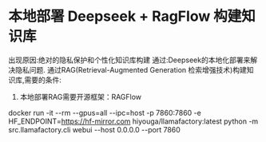 # 本地部署 Deepseek + RagFlow 构建知识库

出现原因:绝对的隐私保护和个性化知识库构建
通过:Deepseek的本地化部署来解决隐私问题.
通过RAG(Retrieval-Augmented Generation 检索增强技术)构建知识库,需要的条件:
1. 本地部署RAG需要开源框架：RAGFlow

docker run -it --rm --gpus=all --ipc=host -p 7860:7860 -e HF_ENDPOINT=https://hf-mirror.com hiyouga/llamafactory:latest python -m src.llamafactory.cli webui --host 0.0.0.0 --port 7860